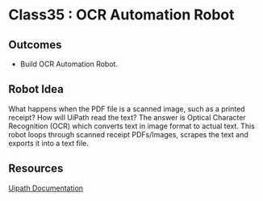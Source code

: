 # Class35 : OCR Automation Robot  

## Outcomes

- Build OCR Automation Robot.

## Robot Idea

What happens when the PDF file is a scanned image, such as a printed receipt? How will UiPath read the text? The answer is Optical Character Recognition (OCR) which converts text in image format to actual text. This robot loops through scanned receipt PDFs/Images, scrapes the text and exports it into a text file.

## Resources

[Uipath Documentation](https://docs.uipath.com/)
